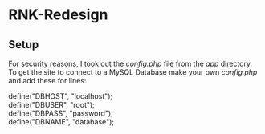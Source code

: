 # RNK-Redesign

## Setup ##
For security reasons, I took out the *config.php* file from the *app* directory.
To get the site to connect to a MySQL Database make your own *config.php* and add these for lines:

define("DBHOST", "localhost");  
define("DBUSER", "root");  
define("DBPASS", "password");  
define("DBNAME", "database");  
